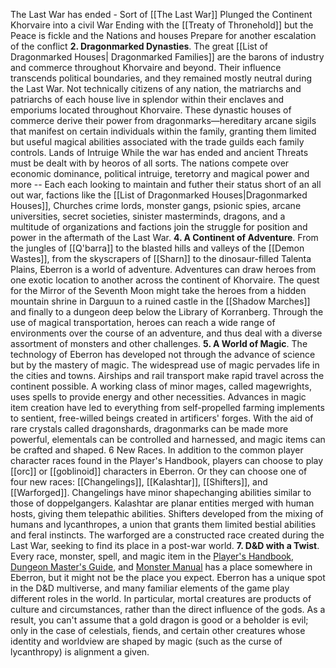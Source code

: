 The Last War has ended - Sort of 
	[[The Last War]] Plunged the Continent Khorvaire into a civil War Ending with the [[Treaty of Thronehold]] but the Peace is fickle and the Nations and houses Prepare for another escalation of the conflict
**2. Dragonmarked Dynasties**. 
	The great [[List of Dragonmarked Houses| Dragonmarked Families]] are the barons of industry and commerce throughout Khorvaire and beyond. Their influence transcends political boundaries, and they remained mostly neutral during the Last War. Not technically citizens of any nation, the matriarchs and patriarchs of each house live in splendor within their enclaves and emporiums located throughout Khorvaire. These dynastic houses of commerce derive their power from dragonmarks—hereditary arcane sigils that manifest on certain individuals within the family, granting them limited but useful magical abilities associated with the trade guilds each family controls.
Lands of Intruige
	While the war has ended and ancient Threats must be dealt with by heoros of all sorts.  The nations compete over economic dominance, political intruige, teretorry and magical power and more -- Each each looking to maintain and futher their status short of an all out war, factions like the [[List of Dragonmarked Houses|Dragonmarked Houses]], Churches crime lords, monster gangs, psionic spies, arcane universities, secret societies, sinister masterminds, dragons, and a multitude of organizations and factions join the struggle for position and power in the aftermath of the Last War.
**4. A Continent of Adventure**.
	From the jungles of [[Q'barra]] to the blasted hills and valleys of the [[Demon Wastes]], from the skyscrapers of [[Sharn]] to the dinosaur-filled Talenta Plains, Eberron is a world of adventure. Adventures can draw heroes from one exotic location to another across the continent of Khorvaire. The quest for the Mirror of the Seventh Moon might take the heroes from a hidden mountain shrine in Darguun to a ruined castle in the [[Shadow Marches]] and finally to a dungeon deep below the Library of Korranberg. Through the use of magical transportation, heroes can reach a wide range of environments over the course of an adventure, and thus deal with a diverse assortment of monsters and other challenges.
**5. A World of Magic**. 
	The technology of Eberron has developed not through the advance of science but by the mastery of magic. The widespread use of magic pervades life in the cities and towns. Airships and rail transport make rapid travel across the continent possible. A working class of minor mages, called magewrights, uses spells to provide energy and other necessities. Advances in magic item creation have led to everything from self-propelled farming implements to sentient, free-willed beings created in artificers' forges. With the aid of rare crystals called dragonshards, dragonmarks can be made more powerful, elementals can be controlled and harnessed, and magic items can be crafted and shaped.
6 New Races. 
	In addition to the common player character races found in the Player's Handbook, players can choose to play [[orc]] or [[goblinoid]] characters in Eberron. Or they can choose one of four new races: [[Changelings]], [[Kalashtar]], [[Shifters]], and [[Warforged]]. Changelings have minor shapechanging abilities similar to those of doppelgangers. Kalashtar are planar entities merged with human hosts, giving them telepathic abilities. Shifters developed from the mixing of humans and lycanthropes, a union that grants them limited bestial abilities and feral instincts. The warforged are a constructed race created during the Last War, seeking to find its place in a post-war world.
**7. D&D with a Twist**. 
	Every race, monster, spell, and magic item in the [Player's Handbook](https://5e.tools/book.html#PHB), [Dungeon Master's Guide](https://5e.tools/book.html#DMG), and [Monster Manual](https://5e.tools/book.html#MM) has a place somewhere in Eberron, but it might not be the place you expect. Eberron has a unique spot in the D&D multiverse, and many familiar elements of the game play different roles in the world. In particular, mortal creatures are products of culture and circumstances, rather than the direct influence of the gods. As a result, you can't assume that a gold dragon is good or a beholder is evil; only in the case of celestials, fiends, and certain other creatures whose identity and worldview are shaped by magic (such as the curse of lycanthropy) is alignment a given.